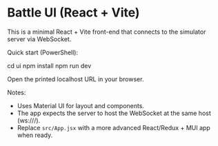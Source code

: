 # Battle UI (React + Vite)

This is a minimal React + Vite front-end that connects to the simulator server via WebSocket.

Quick start (PowerShell):

cd ui
npm install
npm run dev

Open the printed localhost URL in your browser.

Notes:
- Uses Material UI for layout and components.
- The app expects the server to host the WebSocket at the same host (ws://<host>/).
- Replace `src/App.jsx` with a more advanced React/Redux + MUI app when ready.

